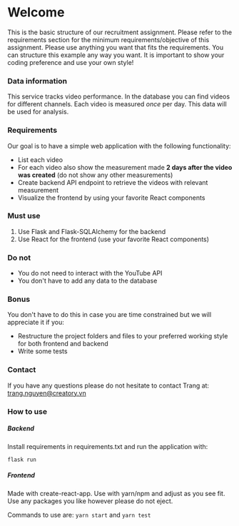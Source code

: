 # Welcome
This is the basic structure of our recruitment assignment. Please refer to the requirements section for the minimum requirements/objective of this assignment. Please use anything you want that fits the requirements. You can structure this example any way you want. It is important to show your coding preference and use your own style!

### Data information
This service tracks video performance. In the database you can find videos for different channels. Each video is measured *once* per day. This data will be used for analysis. 

### Requirements
Our goal is to have a simple web application with the following functionality:

 - List each video
 - For each video also show the measurement made **2 days after the video was created**  (do not show any other measurements)
 - Create backend API endpoint to retrieve the videos with relevant measurement
 - Visualize the frontend by using your favorite React components

### Must use
 1. Use Flask and Flask-SQLAlchemy for the backend
 2. Use React for the frontend (use your favorite React components)

### Do not
 - You do not need to interact with the YouTube API
 - You don't have to add any data to the database

### Bonus
You don't have to do this in case you are time constrained but we will appreciate it if you:
 - Restructure the project folders and files to your preferred working style for both frontend and backend
 - Write some tests

### Contact
If you have any questions please do not hesitate to contact Trang at: trang.nguyen@creatory.vn

### How to use
##### Backend
Install requirements in requirements.txt and run the application with:

`flask run`
##### Frontend
Made with create-react-app. Use with yarn/npm and adjust as you see fit. Use any packages you like however please do not eject.

Commands to use are:
`yarn start` and `yarn test`
